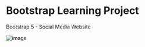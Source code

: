# Bootstrap Learning Project

Bootstrap 5 - Social Media Website

![image](https://github.com/user-attachments/assets/967ab8f9-b1a7-48df-a032-a9f297e436ba)
